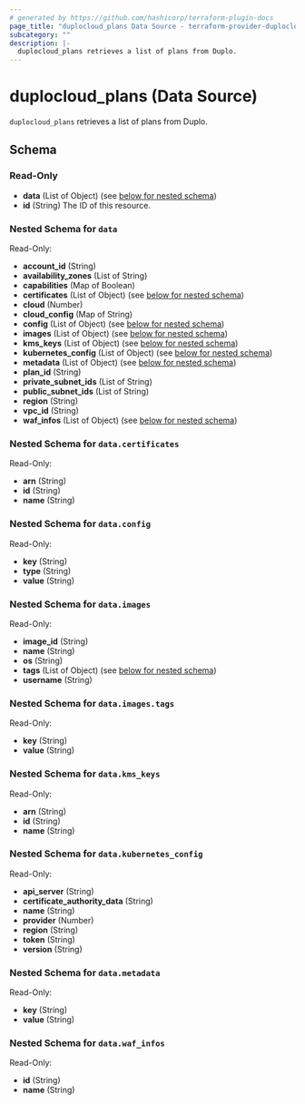 ```yaml
---
# generated by https://github.com/hashicorp/terraform-plugin-docs
page_title: "duplocloud_plans Data Source - terraform-provider-duplocloud"
subcategory: ""
description: |-
  duplocloud_plans retrieves a list of plans from Duplo.
---
```


# duplocloud_plans (Data Source)

`duplocloud_plans` retrieves a list of plans from Duplo.



<!-- schema generated by tfplugindocs -->
## Schema

### Read-Only

- **data** (List of Object) (see [below for nested schema](#nestedatt--data))
- **id** (String) The ID of this resource.

<a id="nestedatt--data"></a>
### Nested Schema for `data`

Read-Only:

- **account_id** (String)
- **availability_zones** (List of String)
- **capabilities** (Map of Boolean)
- **certificates** (List of Object) (see [below for nested schema](#nestedobjatt--data--certificates))
- **cloud** (Number)
- **cloud_config** (Map of String)
- **config** (List of Object) (see [below for nested schema](#nestedobjatt--data--config))
- **images** (List of Object) (see [below for nested schema](#nestedobjatt--data--images))
- **kms_keys** (List of Object) (see [below for nested schema](#nestedobjatt--data--kms_keys))
- **kubernetes_config** (List of Object) (see [below for nested schema](#nestedobjatt--data--kubernetes_config))
- **metadata** (List of Object) (see [below for nested schema](#nestedobjatt--data--metadata))
- **plan_id** (String)
- **private_subnet_ids** (List of String)
- **public_subnet_ids** (List of String)
- **region** (String)
- **vpc_id** (String)
- **waf_infos** (List of Object) (see [below for nested schema](#nestedobjatt--data--waf_infos))

<a id="nestedobjatt--data--certificates"></a>
### Nested Schema for `data.certificates`

Read-Only:

- **arn** (String)
- **id** (String)
- **name** (String)


<a id="nestedobjatt--data--config"></a>
### Nested Schema for `data.config`

Read-Only:

- **key** (String)
- **type** (String)
- **value** (String)


<a id="nestedobjatt--data--images"></a>
### Nested Schema for `data.images`

Read-Only:

- **image_id** (String)
- **name** (String)
- **os** (String)
- **tags** (List of Object) (see [below for nested schema](#nestedobjatt--data--images--tags))
- **username** (String)

<a id="nestedobjatt--data--images--tags"></a>
### Nested Schema for `data.images.tags`

Read-Only:

- **key** (String)
- **value** (String)



<a id="nestedobjatt--data--kms_keys"></a>
### Nested Schema for `data.kms_keys`

Read-Only:

- **arn** (String)
- **id** (String)
- **name** (String)


<a id="nestedobjatt--data--kubernetes_config"></a>
### Nested Schema for `data.kubernetes_config`

Read-Only:

- **api_server** (String)
- **certificate_authority_data** (String)
- **name** (String)
- **provider** (Number)
- **region** (String)
- **token** (String)
- **version** (String)


<a id="nestedobjatt--data--metadata"></a>
### Nested Schema for `data.metadata`

Read-Only:

- **key** (String)
- **value** (String)


<a id="nestedobjatt--data--waf_infos"></a>
### Nested Schema for `data.waf_infos`

Read-Only:

- **id** (String)
- **name** (String)


